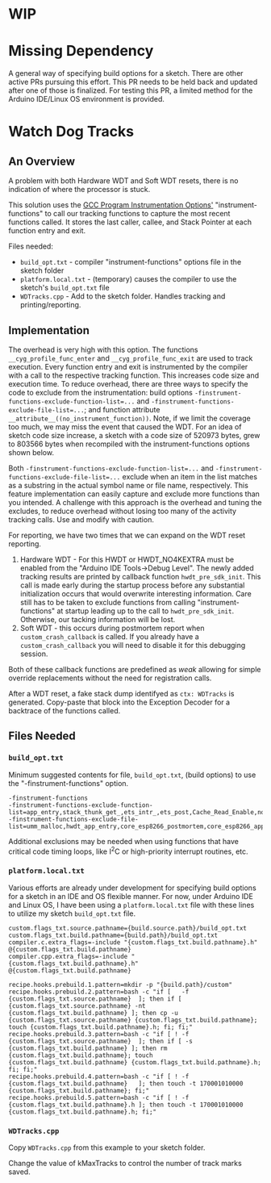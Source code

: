 # WIP

# Missing Dependency
A general way of specifying build options for a sketch. There are other active PRs pursuing this effort. This PR needs to be held back and updated after one of those is finalized. For testing this PR, a limited method for the Arduino IDE/Linux OS environment is provided.

# Watch Dog Tracks
## An Overview
A problem with both Hardware WDT and Soft WDT resets, there is no indication of where the processor is stuck.

This solution uses the [GCC Program Instrumentation Options'](https://gcc.gnu.org/onlinedocs/gcc/Instrumentation-Options.html) "instrument-functions" to call our tracking functions to capture the most recent functions called. It stores the last caller, callee, and Stack Pointer at each function entry and exit.

Files needed:
* `build_opt.txt` - compiler "instrument-functions" options file in the sketch folder
* `platform.local.txt` - (temporary) causes the compiler to use the sketch's `build_opt.txt` file
* `WDTracks.cpp` - Add to the sketch folder. Handles tracking and printing/reporting.

## Implementation
The overhead is very high with this option. The functions `__cyg_profile_func_enter` and `__cyg_profile_func_exit` are used to track execution. Every function entry and exit is instrumented by the compiler with a call to the respective tracking function. This increases code size and execution time. To reduce overhead, there are three ways to specify the code to exclude from the instrumentation: build options `-finstrument-functions-exclude-function-list=...` and `-finstrument-functions-exclude-file-list=...`; and function attribute `__attribute__((no_instrument_function))`. Note, if we limit the coverage too much, we may miss the event that caused the WDT. For an idea of sketch code size increase, a sketch with a code size of 520973 bytes, grew to 803566 bytes when recompiled with the instrument-functions options shown below.  

Both `-finstrument-functions-exclude-function-list=...` and `-finstrument-functions-exclude-file-list=...` exclude when an item in the list matches as a substring in the actual symbol name or file name, respectively. This feature implementation can easily capture and exclude more functions than you intended. A challenge with this approach is the overhead and tuning the excludes, to reduce overhead without losing too many of the activity tracking calls. Use and modify with caution.

For reporting, we have two times that we can expand on the WDT reset reporting.
1) Hardware WDT - For this HWDT or HWDT_NO4KEXTRA must be enabled from the "Arduino IDE Tools->Debug Level". The newly added tracking results are printed by callback function `hwdt_pre_sdk_init`. This call is made early during the startup process before any substantial initialization occurs that would overwrite interesting information. Care still has to be taken to exclude functions from calling "instrument-functions" at startup leading up to the call to `hwdt_pre_sdk_init`. Otherwise, our tacking information will be lost.
2) Soft WDT - this occurs during postmortem report when `custom_crash_callback` is called. If you already have a `custom_crash_callback` you will need to disable it for this debugging session.

Both of these callback functions are predefined as _weak_ allowing for simple override replacements without the need for registration calls.

After a WDT reset, a fake stack dump identifyed as `ctx: WDTracks` is generated. Copy-paste that block into the Exception Decoder for a backtrace of the functions called.

## Files Needed
### `build_opt.txt`
Minimum suggested contents for file, `build_opt.txt`, (build options) to use the "-finstrument-functions" option.
```
-finstrument-functions
-finstrument-functions-exclude-function-list=app_entry,stack_thunk_get_,ets_intr_,ets_post,Cache_Read_Enable,non32xfer_exception_handler
-finstrument-functions-exclude-file-list=umm_malloc,hwdt_app_entry,core_esp8266_postmortem,core_esp8266_app_entry_noextra4k
```
Additional exclusions may be needed when using functions that have critical code timing loops, like I<sup>2</sup>C or high-priority interrupt routines, etc.



### `platform.local.txt`
Various efforts are already under development for specifying build options for a sketch in an IDE and OS flexible manner.
For now, under Arduino IDE and Linux OS, I have been using a `platform.local.txt` file with these lines to utilize my sketch `build_opt.txt` file.  
```
custom.flags_txt.source.pathname={build.source.path}/build_opt.txt
custom.flags_txt.build.pathname={build.path}/build_opt.txt
compiler.c.extra_flags=-include "{custom.flags_txt.build.pathname}.h" @{custom.flags_txt.build.pathname}
compiler.cpp.extra_flags=-include "{custom.flags_txt.build.pathname}.h" @{custom.flags_txt.build.pathname}

recipe.hooks.prebuild.1.pattern=mkdir -p "{build.path}/custom"
recipe.hooks.prebuild.2.pattern=bash -c "if [   -f {custom.flags_txt.source.pathname}  ]; then if [ {custom.flags_txt.source.pathname} -nt {custom.flags_txt.build.pathname} ]; then cp -u {custom.flags_txt.source.pathname} {custom.flags_txt.build.pathname}; touch {custom.flags_txt.build.pathname}.h; fi; fi;"
recipe.hooks.prebuild.3.pattern=bash -c "if [ ! -f {custom.flags_txt.source.pathname}  ]; then if [ -s {custom.flags_txt.build.pathname} ]; then rm {custom.flags_txt.build.pathname}; touch {custom.flags_txt.build.pathname} {custom.flags_txt.build.pathname}.h; fi; fi;"
recipe.hooks.prebuild.4.pattern=bash -c "if [ ! -f {custom.flags_txt.build.pathname}   ]; then touch -t 170001010000 {custom.flags_txt.build.pathname}; fi;"
recipe.hooks.prebuild.5.pattern=bash -c "if [ ! -f {custom.flags_txt.build.pathname}.h ]; then touch -t 170001010000 {custom.flags_txt.build.pathname}.h; fi;"
```

### `WDTracks.cpp`
Copy `WDTracks.cpp` from this example to your sketch folder.

Change the value of kMaxTracks to control the number of track marks saved.
